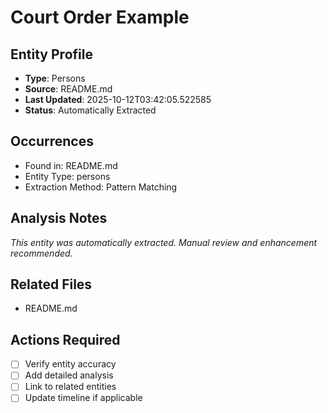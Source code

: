 # Court Order Example

## Entity Profile
- **Type**: Persons
- **Source**: README.md
- **Last Updated**: 2025-10-12T03:42:05.522585
- **Status**: Automatically Extracted

## Occurrences
- Found in: README.md
- Entity Type: persons
- Extraction Method: Pattern Matching

## Analysis Notes
*This entity was automatically extracted. Manual review and enhancement recommended.*

## Related Files
- README.md

## Actions Required
- [ ] Verify entity accuracy
- [ ] Add detailed analysis
- [ ] Link to related entities
- [ ] Update timeline if applicable
